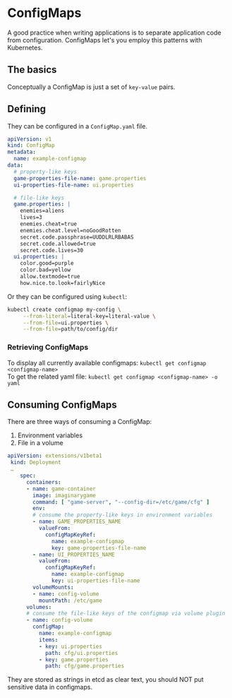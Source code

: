 # ConfigMaps

A good practice when writing applications is to separate application code from configuration. ConfigMaps let's you employ this patterns with Kubernetes.

## The basics

Conceptually a ConfigMap is just a set of `key-value` pairs.

## Defining 

They can be configured in a `ConfigMap.yaml` file.

```yaml
apiVersion: v1
kind: ConfigMap
metadata:
  name: example-configmap
data:
  # property-like keys
  game-properties-file-name: game.properties
  ui-properties-file-name: ui.properties

  # file-like keys
  game.properties: |
    enemies=aliens
    lives=3
    enemies.cheat=true
    enemies.cheat.level=noGoodRotten
    secret.code.passphrase=UUDDLRLRBABAS
    secret.code.allowed=true
    secret.code.lives=30
  ui.properties: |
    color.good=purple
    color.bad=yellow
    allow.textmode=true
    how.nice.to.look=fairlyNice
```

Or they can be configured using `kubectl`:

```bash
kubectl create configmap my-config \
     --from-literal=literal-key=literal-value \
     --from-file=ui.properties \
     --from-file=path/to/config/dir
```

### Retrieving ConfigMaps

To display all currently available configmaps: `kubectl get configmap <configmap-name>`  
To get the related yaml file: `kubectl get configmap <configmap-name> -o yaml`


## Consuming ConfigMaps

There are three ways of consuming a ConfigMap:  
1. Environment variables
2. File in a volume

```yaml
apiVersion: extensions/v1beta1
 kind: Deployment
 …
    spec:
      containers:
      - name: game-container
        image: imaginarygame
        command: [ "game-server", "--config-dir=/etc/game/cfg" ]
        env:
        # consume the property-like keys in environment variables
        - name: GAME_PROPERTIES_NAME
          valueFrom:
            configMapKeyRef:
              name: example-configmap
              key: game-properties-file-name
        - name: UI_PROPERTIES_NAME
          valueFrom:
            configMapKeyRef:
              name: example-configmap
              key: ui-properties-file-name
        volumeMounts:
        - name: config-volume
          mountPath: /etc/game
      volumes:
      # consume the file-like keys of the configmap via volume plugin
      - name: config-volume
        configMap:
          name: example-configmap
          items:
          - key: ui.properties
            path: cfg/ui.properties
          - key: game.properties
            path: cfg/game.properties
```

They are stored as strings in etcd as clear text, you should NOT put sensitive data in configmaps.
